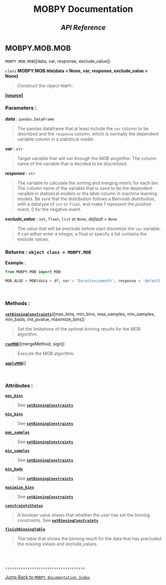 <h1><strong><p align = center> MOBPY Documentation </p></strong></h1>

<h2><p  align=center><strong style = 'font-style:italic'>API Reference</strong></p></h2>


<h1><span style = 'font-size:smaller'> MOBPY.MOB.MOB </span></h1>

`MOBPY.MOB.MOB`([data, var, response, exclude_value])

*`class`* **MOBPY.MOB.`MOB`(data = None, var, response, exclude_value = None)**

> Construct the object `MOBPY`.

[**[source]**](https://github.com/ChenTaHung/Monotonic-Optimal-Binning/blob/main/src/MOBPY/MOB.py#L8-L82)

### **Parameters** : <br>

**_data_** : `pandas.DataFrame`

> The pandas dataframe that at least include the `var` column to be discritzed and the `response` column, which is normally the dependent variable column in a statistical model.

**_var_** : `str`

> Target variable that will run through the MOB alogirthm. The column name of the variable that is decided to be discreitzed.


**_response_** : `str`

> The variable to calculate the sorting and merging metric for each bin. The column name of the variable that is used to be the dependent varaible in statistical models or the label column in machine learning models. Be sure that the distribution follows a Bernoulli distribution, with a datatype of `int` or `float`, and make 1 represent the positive event, 0 for the negative event.


__*exclude_value*__ : `int`, `float`, `list` or `None`, _default_ = `None`

> The value that will be preclude before start discretize the `var` variable. It can either enter a integer, a float or specify a list contains the exclude values.

### **Returns** : `object class = MOBPY.MOB`

**Example** :

```python
from MOBPY.MOB import MOB

MOB_ALGO = MOB(data = df, var = 'Durationinmonth', response = 'default', exclude_value = None)
```

<br>

<h3><strong> Methods : </strong></h3>

[**`setBinningConstraints`**](https://github.com/ChenTaHung/Monotonic-Optimal-Binning/tree/main/doc/MOBPY-MOB-MOB-setBinningConstraints.md)([max_bins, min_bins, max_samples, min_samples, min_bads, init_pvalue, maximize_bins])

> Set the limitations of the optimal binning results for the MOB algorithm.

[**`runMOB`**](https://github.com/ChenTaHung/Monotonic-Optimal-Binning/tree/main/doc/MOBPY-MOB-MOB-runMOB.md)([mergeMethod, sign])

> Execute the MOB algorithm.

[**`applyMOB`**](https://github.com/ChenTaHung/Monotonic-Optimal-Binning/tree/main/doc/MOBPY-MOB-MOB-applyMOB.md)()

<br>

<h3><strong> Attributes : </strong></h3>

[**`max_bins`**](https://github.com/ChenTaHung/Monotonic-Optimal-Binning/blob/main/src/MOBPY/MOB.py#L124-L126)

> See [**`setBinningConstraints`**](https://github.com/ChenTaHung/Monotonic-Optimal-Binning/tree/main/doc/MOBPY-MOB-MOB-setBinningConstraints.md)

[**`min_bins`**](https://github.com/ChenTaHung/Monotonic-Optimal-Binning/blob/main/src/MOBPY/MOB.py#L129-L131)

> See [**`setBinningConstraints`**](https://github.com/ChenTaHung/Monotonic-Optimal-Binning/tree/main/doc/MOBPY-MOB-MOB-setBinningConstraints.md)

[**`max_samples`**](https://github.com/ChenTaHung/Monotonic-Optimal-Binning/blob/main/src/MOBPY/MOB.py#L136-L138)

> See [**`setBinningConstraints`**](https://github.com/ChenTaHung/Monotonic-Optimal-Binning/tree/main/doc/MOBPY-MOB-MOB-setBinningConstraints.md)

[**`min_samples`**](https://github.com/ChenTaHung/Monotonic-Optimal-Binning/blob/main/src/MOBPY/MOB.py#L140-L142)

> See [**`setBinningConstraints`**](https://github.com/ChenTaHung/Monotonic-Optimal-Binning/tree/main/doc/MOBPY-MOB-MOB-setBinningConstraints.md)

[**`min_bads`**](https://github.com/ChenTaHung/Monotonic-Optimal-Binning/blob/main/src/MOBPY/MOB.py#L144-L146)

> See [**`setBinningConstraints`**](https://github.com/ChenTaHung/Monotonic-Optimal-Binning/tree/main/doc/MOBPY-MOB-MOB-setBinningConstraints.md)

[**`maximize_bins`**](https://github.com/ChenTaHung/Monotonic-Optimal-Binning/blob/main/src/MOBPY/MOB.py#L148-L150)

> See [**`setBinningConstraints`**](https://github.com/ChenTaHung/Monotonic-Optimal-Binning/tree/main/doc/MOBPY-MOB-MOB-setBinningConstraints.md)

[**`constraintsStatus`**](https://github.com/ChenTaHung/Monotonic-Optimal-Binning/blob/main/src/MOBPY/MOB.py#L100-L102)

> A boolean value shows that whether the user has set the binning constraints. See [**`setBinningConstraints`**](https://github.com/ChenTaHung/Monotonic-Optimal-Binning/tree/main/doc/MOBPY-MOB-MOB-setBinningConstraints.md)

[**`finishBinningTable`**](https://github.com/ChenTaHung/Monotonic-Optimal-Binning/blob/main/src/MOBPY/MOB.py#L152-L154)

> The table that shows the binning result for the data that has precluded the missing values and exclude_values.

<br><br>

`↓↓↓↓↓↓↓↓↓↓↓↓↓↓↓↓↓↓↓↓↓↓↓↓↓↓↓↓↓↓↓↓↓↓↓↓`

[Jump Back to `MOBPY Documentation Index`](https://github.com/ChenTaHung/Monotonic-Optimal-Binning/blob/main/doc/MOBPY-API-Ref.md)